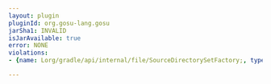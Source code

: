 ```yaml
---
layout: plugin
pluginId: org.gosu-lang.gosu
jarSha1: INVALID
isJarAvailable: true
error: NONE
violations:
- {name: Lorg/gradle/api/internal/file/SourceDirectorySetFactory;, type: internal-api-usage}

---
```

